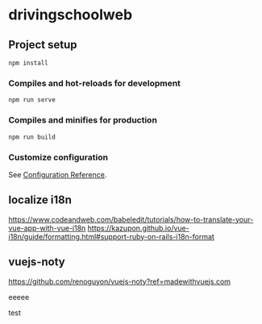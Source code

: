 # drivingschoolweb

## Project setup
```
npm install
```

### Compiles and hot-reloads for development
```
npm run serve
```

### Compiles and minifies for production
```
npm run build
```

### Customize configuration
See [Configuration Reference](https://cli.vuejs.org/config/).

## localize i18n
https://www.codeandweb.com/babeledit/tutorials/how-to-translate-your-vue-app-with-vue-i18n
https://kazupon.github.io/vue-i18n/guide/formatting.html#support-ruby-on-rails-i18n-format

## vuejs-noty
https://github.com/renoguyon/vuejs-noty?ref=madewithvuejs.com



eeeee

test